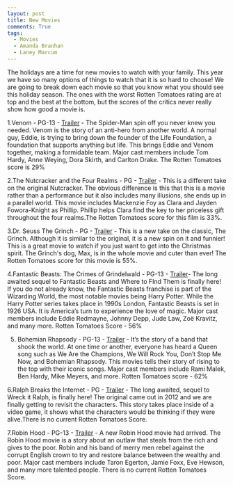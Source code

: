```yaml
---
layout: post
title: New Movies
comments: True
tags:
  - Movies
  - Amanda Branhan
  - Laney Marcum 
---
```


The holidays are a time for new movies to watch with your family. This year we have so many options of things to watch that it is so hard to choose! We are going to break down each movie so that you know what you should see this holiday season. The ones with the worst Rotten Tomatoes rating are at top and the best at the bottom, but the scores of the critics never really show how good a movie is. 

1.Venom - PG-13 - <a href="https://www.youtube.com/watch?v=oXV6LvbLc7Q">Trailer</a> - The Spider-Man spin off you never knew you needed. Venom is the story of an anti-hero from another world. A normal guy, Eddie, is trying to bring down the founder of the Life Foundation, a foundation that supports anything but life. This brings Eddie and Venom together, making a formidable team. Major cast members include Tom Hardy, Anne Weying, Dora Skirth, and Carlton Drake. The Rotten Tomatoes score is 29%

2.The Nutcracker and the Four Realms - PG -  <a href="https://www.youtube.com/watch?v=2ktuvx9hrMw">Trailer</a> - This is a different take on the original Nutcracker. The obvious difference is this that this is a movie rather than a performance but it also includes many illusions, she ends up in a parallel world. This movie includes Mackenzie Foy as Clara and Jayden Fowora-Knight as Phillip. Phillip helps Clara find the key to her priceless gift throughout the four realms.The Rotten Tomatoes score for this film is 33%. 

3.Dr. Seuss The Grinch - PG - <a href="https://www.youtube.com/watch?v=_UOh0UX3alI">Trailer</a> - This is a new take on the classic, The Grinch. Although it is similar to the original, it is a new spin on it and funnier! This is a great movie to watch if you just want to get into the Christmas spirit. The Grinch's dog, Max, is in the whole movie and cuter than ever! The Rotten Tomatoes score for this movie is 55%. 

4.Fantastic Beasts: The Crimes of Grindelwald - PG-13 - <a href="https://www.youtube.com/watch?v=8bYBOVWLNIs">Trailer</a>- The long awaited sequel to Fantastic Beasts and Where to FInd Them is finally here! If you do not already know, the Fantastic Beasts franchise is part of the Wizarding World, the most notable movies being Harry Potter. While the Harry Potter series takes place in 1990s London, Fantastic Beasts is set in 1926 USA. It is America’s turn to experience the love of magic. Major cast members include Eddie Redmayne, Johnny Depp, Jude Law, Zoë Kravitz, and many more. Rotten Tomatoes Score - 56% 

5. Bohemian Rhapsody - PG-13 - <a href="https://www.youtube.com/watch?v=cN10tfVW0UY">Trailer</a> - It’s the story of a band that shook the world. At one time or another, everyone has heard a Queen song such as We Are the Champions, We Will Rock You, Don’t Stop Me Now, and Bohemian Rhapsody. This movies tells their story of rising to the top with their iconic songs. Major cast members include Rami Malek, Ben Hardy, Mike Meyers, and more. Rotten Tomatoes score - 62%

6.Ralph Breaks the Internet - PG - <a href="https://www.youtube.com/watch?v=T73h5bmD8Dc">Trailer</a> - The long awaited, sequel to Wreck it Ralph, is finally here! The original came out in 2012 and we are finally getting to revisit the characters. This story takes place inside of a video game, it shows what the characters would be thinking if they were alive.There is no current Rotten Tomatoes Score. 

7.Robin Hood - PG-13 - <a href="https://www.youtube.com/watch?v=dSw4sSMvrnA">Trailer</a> - A new Robin Hood movie had arrived. The Robin Hood movie is a story about an outlaw that steals from the rich and gives to the poor. Robin and his band of merry men rebel against the corrupt English crown to try and restore balance between the wealthy and poor. Major cast members include Taron Egerton, Jamie Foxx, Eve Hewson, and many more talented people. There is no current Rotten Tomatoes Score. 
